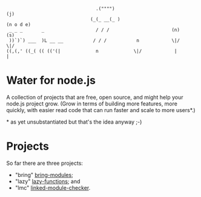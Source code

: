 ```
                                 .("""")                                      (j)
                               (_(_ __(_ )                                 (n o d e)
 _ _ _       _                   / / /                       (n)              (s)
 ))`)`) ___  )L __ __           / / /           n            \|/              \|/
((,(,' ((_( (( (('(|             n             \|/            |                |
```

Water for node.js
=================

A collection of projects that are free, open source, and might help your node.js project grow. 
(Grow in terms of building more features, more quickly, with easier read code that can run 
faster and scale to more users\*.)

\* as yet unsubstantiated but that's the idea anyway ;-)

Projects 
========

So far there are three projects:

* "bring" [bring-modules](https://github.com/aogriffiths/node-wtr-bring-modules);
* "lazy" [lazy-functions](https://github.com/aogriffiths/node-wtr-lazy-functions); and
* "lmc" [linked-module-checker](https://github.com/aogriffiths/node-wtr-linked-module-checker).
